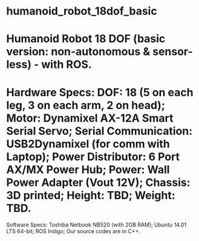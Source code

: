 humanoid_robot_18dof_basic
==========================

Humanoid Robot 18 DOF (basic version: non-autonomous &amp; sensor-less) - with ROS.
===
Hardware Specs: 
DOF: 18 (5 on each leg, 3 on each arm, 2 on head); 
Motor: Dynamixel AX-12A Smart Serial Servo; 
Serial Communication: USB2Dynamixel (for comm with Laptop); 
Power Distributor: 6 Port AX/MX Power Hub; 
Power: Wall Power Adapter (Vout 12V); 
Chassis: 3D printed; 
Height: TBD; 
Weight: TBD.
===
Software Specs: 
Toshiba Netbook NB520 (with 2GB RAM); 
Ubuntu 14.01 LTS 64-bit; 
ROS Indigo; 
Our source codes are in C++.
